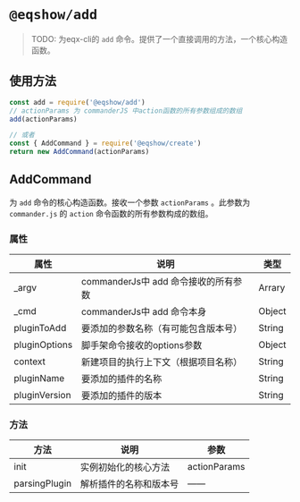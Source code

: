 # `@eqshow/add`

> TODO: 为eqx-cli的 `add` 命令。提供了一个直接调用的方法，一个核心构造函数。

## 使用方法

```javascript
const add = require('@eqshow/add')
// actionParams 为 commanderJS 中action函数的所有参数组成的数组
add(actionParams)

// 或者
const { AddCommand } = require('@eqshow/create')
return new AddCommand(actionParams)
```

## AddCommand

为 `add` 命令的核心构造函数。接收一个参数 `actionParams` 。此参数为 `commander.js` 的 `action` 命令函数的所有参数构成的数组。

### 属性

| 属性          | 说明                                  | 类型   |
| ------------- | ------------------------------------- | ------ |
| _argv         | commanderJs中 add 命令接收的所有参数 | Arrary |
| _cmd          | commanderJs中 add 命令本身           | Object |
| pluginToAdd   | 要添加的参数名称（有可能包含版本号）  | String |
| pluginOptions | 脚手架命令接收的options参数           | Object |
| context       | 新建项目的执行上下文（根据项目名称）  | String |
| pluginName    | 要添加的插件的名称                    | String |
| pluginVersion | 要添加的插件的版本                    | String |

### 方法

| 方法          | 说明                   | 参数         |
| ------------- | ---------------------- | ------------ |
| init          | 实例初始化的核心方法   | actionParams |
| parsingPlugin | 解析插件的名称和版本号 | ——           |

